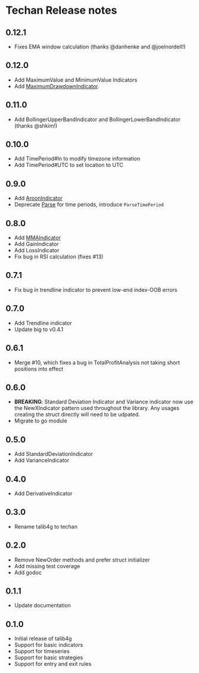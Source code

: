 # Techan Release notes

## 0.12.1
* Fixes EMA window calculation (thanks @danhenke and @joelnordell!)

## 0.12.0
* Add MaximumValue and MinimumValue Indicators
* Add [MaximumDrawdownIndicator](https://www.investopedia.com/terms/m/maximum-drawdown-mdd.asp).

## 0.11.0
* Add BollingerUpperBandIndicator and BollingerLowerBandIndicator (thanks @shkim!)

## 0.10.0
* Add TimePeriod#In to modify timezone information
* Add TimePeriod#UTC to set location to UTC

## 0.9.0
* Add [AroonIndicator](https://www.investopedia.com/terms/a/aroon.asp)
* Deprecate [Parse](https://godoc.org/github.com/algo-boyz/techan#Parse) for time periods, introduce `ParseTimePeriod`

## 0.8.0
* Add [MMAIndicator](https://en.wikipedia.org/wiki/Moving_average#Modified_moving_average)
* Add GainIndicator
* Add LossIndicator
* Fix bug in RSI calculation (fixes #13)

## 0.7.1
* Fix bug in trendline indicator to prevent low-end index-OOB errors

## 0.7.0
* Add Trendline indicator
* Update big to v0.4.1

## 0.6.1
* Merge #10, which fixes a bug in TotalProfitAnalysis not taking short positions into effect

## 0.6.0
* **BREAKING**: Standard Deviation Indicator and Variance indicator now use the NewXIndicator pattern used throughout the library. Any usages creating the struct directly will need to be udpated.
* Migrate to go module

## 0.5.0
* Add StandardDeviationIndicator
* Add VarianceIndicator

## 0.4.0
* Add DerivativeIndicator

## 0.3.0
* Rename talib4g to techan

## 0.2.0
* Remove NewOrder methods and prefer struct initializer
* Add missing test coverage
* Add godoc

## 0.1.1
* Update documentation

## 0.1.0
* Initial release of talib4g
* Support for basic indicators
* Support for timeseries
* Support for basic strategies
* Support for entry and exit rules
